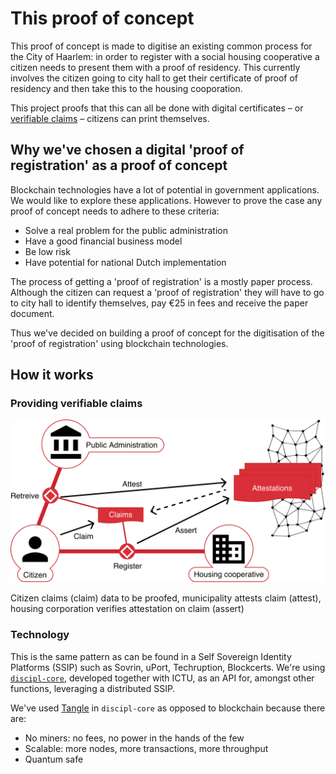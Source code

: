 # This proof of concept

This proof of concept is made to digitise an existing common process for the City of Haarlem: in order to register with a social housing cooperative a citizen needs to present them with a proof of residency. This currently involves the citizen going to city hall to get their certificate of proof of residency and then take this to the housing cooporation.

This project proofs that this can all be done with digital certificates – or [verifiable claims](https://www.w3.org/TR/verifiable-claims-use-cases/) – citizens can print themselves.

## Why we've chosen a digital 'proof of registration' as a proof of concept

Blockchain technologies have a lot of potential in government applications. We would like to explore these applications. However to prove the case any proof of concept needs to adhere to these criteria:

* Solve a real problem for the public administration
* Have a good financial business model
* Be low risk
* Have potential for national Dutch implementation

The process of getting a 'proof of registration' is a mostly paper process. Although the citizen can request a 'proof of registration' they will have to go to city hall to identify themselves, pay €25 in fees and receive the paper document.

Thus we've decided on building a proof of concept for the digitisation of the 'proof of registration' using blockchain technologies.

## How it works

### Providing verifiable claims

![Graph of the Scenario](./assets/scenario-graph.svg)

Citizen claims (claim) data to be proofed, municipality attests claim (attest), housing corporation verifies attestation on claim (assert)

### Technology

This is the same pattern as can be found in a Self Sovereign Identity Platforms (SSIP) such as
Sovrin, uPort, Techruption, Blockcerts. We're using [`discipl-core`](https://github.com/discipl/core), developed together with ICTU, as an API for, amongst other functions, leveraging a distributed SSIP.

We've used [Tangle](https://iota.org/IOTA_Whitepaper.pdf) in `discipl-core` as opposed to blockchain because there are:

* No miners: no fees, no power in the hands of the few
* Scalable: more nodes, more transactions, more throughput
* Quantum safe
